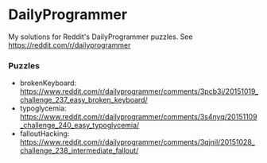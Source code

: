 # DailyProgrammer
My solutions for Reddit's DailyProgrammer puzzles. See https://reddit.com/r/dailyprogrammer

### Puzzles
- brokenKeyboard: https://www.reddit.com/r/dailyprogrammer/comments/3pcb3i/20151019_challenge_237_easy_broken_keyboard/
- typoglycemia: https://www.reddit.com/r/dailyprogrammer/comments/3s4nyq/20151109_challenge_240_easy_typoglycemia/
- falloutHacking: https://www.reddit.com/r/dailyprogrammer/comments/3qjnil/20151028_challenge_238_intermediate_fallout/
